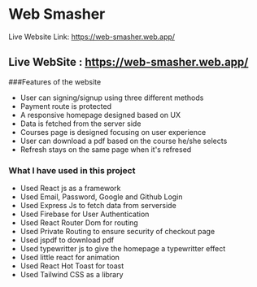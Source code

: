 # Web Smasher

Live Website Link: https://web-smasher.web.app/

## Live WebSite : https://web-smasher.web.app/

###Features of the website
 * User can signing/signup using three different methods
 * Payment route is protected
 * A responsive homepage designed based on UX
 * Data is fetched from the server side
 * Courses page is designed focusing on user experience
 * User can download a pdf based on the course he/she selects
 * Refresh stays on the same page when it's refresed 
 

### What I have used in this project
* Used React js as a framework
* Used Email, Password, Google and Github Login
* Used Express Js to fetch data from serverside
* Used Firebase for User Authentication
* Used React Router Dom for routing
* Used Private Routing to ensure security of checkout page
* Used jspdf to download pdf
* Used typewritter js to give the homepage a typewritter effect
* Used little react for animation
* Used React Hot Toast for toast
* Used Tailwind CSS as a library
